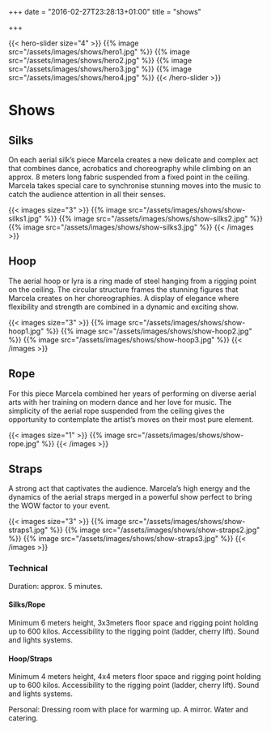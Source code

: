 +++
date = "2016-02-27T23:28:13+01:00"
title = "shows"

+++

{{< hero-slider size="4" >}}
{{% image src="/assets/images/shows/hero1.jpg" %}}
{{% image src="/assets/images/shows/hero2.jpg" %}}
{{% image src="/assets/images/shows/hero3.jpg" %}}
{{% image src="/assets/images/shows/hero4.jpg" %}}
{{< /hero-slider >}}

# Shows

## Silks

On each aerial silk’s piece Marcela creates a new delicate and complex act that combines dance, acrobatics and choreography while climbing on an approx. 8 meters long  fabric suspended from a fixed point in the ceiling. Marcela takes special care to synchronise stunning moves into the music to catch the audience attention in all their senses. 

{{< images size="3" >}}
{{% image src="/assets/images/shows/show-silks1.jpg" %}}
{{% image src="/assets/images/shows/show-silks2.jpg" %}}
{{% image src="/assets/images/shows/show-silks3.jpg" %}}
{{< /images >}}

## Hoop

The aerial hoop or lyra is a ring made of steel hanging from a rigging point on the ceiling. The  circular structure frames the stunning figures that Marcela creates on her choreographies. A display of elegance where flexibility and strength are combined in a dynamic and exciting show.

{{< images size="3" >}}
{{% image src="/assets/images/shows/show-hoop1.jpg" %}}
{{% image src="/assets/images/shows/show-hoop2.jpg" %}}
{{% image src="/assets/images/shows/show-hoop3.jpg" %}}
{{< /images >}}

## Rope

For this piece Marcela combined her years of performing on diverse aerial arts with her training on modern dance and her love for music. 
The simplicity of the aerial rope suspended from the ceiling gives the opportunity to contemplate the artist’s moves on their most pure element.

{{< images size="1" >}}
{{% image src="/assets/images/shows/show-rope.jpg" %}}
{{< /images >}}

## Straps

A strong  act that captivates the audience. Marcela’s high energy and the dynamics of the aerial straps merged in a powerful show perfect to bring the WOW factor to your event.

{{< images size="3" >}}
{{% image src="/assets/images/shows/show-straps1.jpg" %}}
{{% image src="/assets/images/shows/show-straps2.jpg" %}}
{{% image src="/assets/images/shows/show-straps3.jpg" %}}
{{< /images >}}

### Technical

Duration: approx. 5 minutes.

#### Silks/Rope
Minimum 6 meters height, 3x3meters floor space and rigging point holding up to 600 kilos. Accessibility to the rigging point (ladder, cherry lift). Sound and lights systems.

#### Hoop/Straps
Minimum 4 meters height, 4x4 meters floor space and rigging point holding up to 600 kilos. Accessibility to the rigging point (ladder, cherry lift). Sound and lights systems.

Personal: Dressing room with place for warming up. A mirror. Water and catering.
